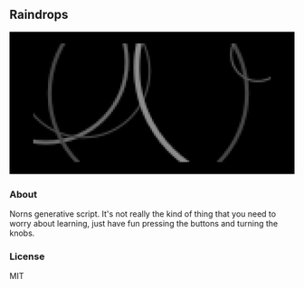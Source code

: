 ## Raindrops

![Image](raindrops.png)

### About

Norns generative script. It's not really the kind of thing that you need to worry about learning, just have fun pressing the buttons and turning the knobs.

### License

MIT
